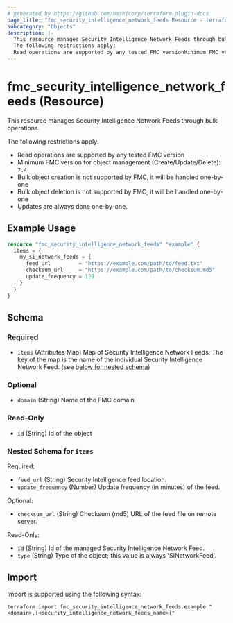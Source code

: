```yaml
---
# generated by https://github.com/hashicorp/terraform-plugin-docs
page_title: "fmc_security_intelligence_network_feeds Resource - terraform-provider-fmc"
subcategory: "Objects"
description: |-
  This resource manages Security Intelligence Network Feeds through bulk operations.
  The following restrictions apply:
  Read operations are supported by any tested FMC versionMinimum FMC version for object management (Create/Update/Delete): 7.4Bulk object creation is not supported by FMC, it will be handled one-by-oneBulk object deletion is not supported by FMC, it will be handled one-by-oneUpdates are always done one-by-one.
---
```


# fmc_security_intelligence_network_feeds (Resource)

This resource manages Security Intelligence Network Feeds through bulk operations.

The following restrictions apply:
  - Read operations are supported by any tested FMC version
  - Minimum FMC version for object management (Create/Update/Delete): `7.4`
  - Bulk object creation is not supported by FMC, it will be handled one-by-one
  - Bulk object deletion is not supported by FMC, it will be handled one-by-one
  - Updates are always done one-by-one.

## Example Usage

```terraform
resource "fmc_security_intelligence_network_feeds" "example" {
  items = {
    my_si_network_feeds = {
      feed_url         = "https://example.com/path/to/feed.txt"
      checksum_url     = "https://example.com/path/to/checksum.md5"
      update_frequency = 120
    }
  }
}
```

<!-- schema generated by tfplugindocs -->
## Schema

### Required

- `items` (Attributes Map) Map of Security Intelligence Network Feeds. The key of the map is the name of the individual Security Intelligence Network Feed. (see [below for nested schema](#nestedatt--items))

### Optional

- `domain` (String) Name of the FMC domain

### Read-Only

- `id` (String) Id of the object

<a id="nestedatt--items"></a>
### Nested Schema for `items`

Required:

- `feed_url` (String) Security Intelligence feed location.
- `update_frequency` (Number) Update frequency (in minutes) of the feed.

Optional:

- `checksum_url` (String) Checksum (md5) URL of the feed file on remote server.

Read-Only:

- `id` (String) Id of the managed Security Intelligence Network Feed.
- `type` (String) Type of the object; this value is always 'SINetworkFeed'.

## Import

Import is supported using the following syntax:

```shell
terraform import fmc_security_intelligence_network_feeds.example "<domain>,[<security_intelligence_network_feeds_name>]"
```
